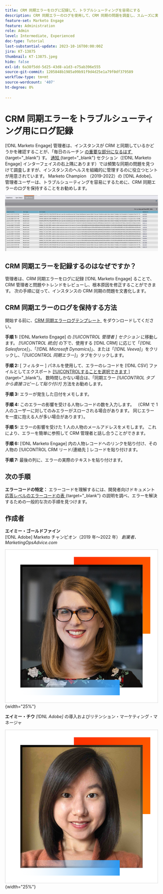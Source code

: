 ```yaml
---
title: CRM 同期エラーをログに記録して、トラブルシューティングを容易にする
description: CRM 同期エラーのログを使用して、CRM 同期の問題を調査し、スムーズに実行する方法を説明します。
feature-set: Marketo Engage
feature: Administration
role: Admin
level: Intermediate, Experienced
doc-type: Tutorial
last-substantial-update: 2023-10-16T00:00:00Z
jira: KT-13875
thumbnail: KT-13875.jpeg
hide: false
exl-id: 6a38f5dd-5d25-43d8-a1d3-e75ab396e555
source-git-commit: 1205848b1985a99b91f9d4d25e1a79f0df379589
workflow-type: tm+mt
source-wordcount: '407'
ht-degree: 0%

---
```


# CRM 同期エラーをトラブルシューティング用にログ記録

[!DNL Marketo Engage] 管理者は、インスタンスが CRM と同期しているかどうかを確認することが、「毎日のルーチン [&#x200B; の重要な部分になるはず &#x200B;](https://nation.marketo.com/t5/champion-program-blogs/my-marketo-morning-routine-tips-for-driving-marketing-operation/ba-p/247508){target="_blank"} す。 [&#x200B; 通知 &#x200B;](https://experienceleague.adobe.com/docs/marketo/using/product-docs/core-marketo-concepts/miscellaneous/notification-types.html?lang=ja){target="_blank"} セクション（[!DNL Marketo Engage] インターフェイスの右上隅にあります）では頻繁な同期の問題を見つけて調査しますが、インスタンスのヘルスを組織的に管理するのに役立つヒントが用意されています。 Marketo Champion （2019-2022）の [!DNL Adobe]、管理者ユーザーは、トラブルシューティングを容易にするために、CRM 同期エラーのログを保持することをお勧めします。

![&#x200B; 「同期エラー」タブのスクリーンショット &#x200B;](/help/marketo-tutorial-inherited-instance/_assets/Marketo_Engage_Admin_Salesforce_Sync_Errors_Tab.png)

## CRM 同期エラーを記録するのはなぜですか？

管理者は、CRM 同期エラーをログに記録 [!DNL Marketo Engage] ることで、CRM 管理者と問題やトレンドをレビューし、根本原因を修正することができます。 次の手順に従って、インスタンスの CRM 同期の問題を文書化します。

## CRM 同期エラーのログを保持する方法

開始する前に、[CRM 同期エラーログテンプレート &#x200B;](/help/marketo-tutorial-inherited-instance/_assets/downloads/Adobe-Marketo-Engage_CRM-Sync-Error-Log-Template.xlsx) をダウンロードしてください。

**手順 1:** [!DNL Marketo Engage] の *[!UICONTROL 管理者 &#x200B;] セクション* に移動します。 *[!UICONTROL 統合]* の下で、使用する [!DNL CRM] に応じて「*[!DNL Salesforce]*」、「*[!DNL Microsoft Dynamics]*」、または「*[!DNL Veeva]*」をクリックし、「*[!UICONTROL 同期エラー]*」タブをクリックします。

**手順 2:** [ フィルター ] パネルを使用して、エラーのレコードを  [!DNL CSV]  ファイルとしてエクスポート [[!UICONTROL &#x200B; することを選択できます &#x200B;]](https://experienceleague.adobe.com/docs/marketo/using/product-docs/crm-sync/salesforce-sync/salesforce-sync-errors.html?lang=ja#filter-sync-errors){target="_blank"}。 数時間しかない場合は、「同期エラー *[!UICONTROL タブから直接コピーして貼り付け]* 方法をお勧めします。

**手順 3:** エラーが発生した日付をメモします。

**手順 4:** このエラーの影響を受ける人物レコードの数を入力します。 （CRM で 1 人のユーザーに対してのみエラーがスローされる場合があります。 同じエラーを一度に抱える人が多い場合があります）。

**手順 5:** エラーの影響を受けた 1 人の人物のメールアドレスをメモします。 これにより、エラーを簡単に参照して CRM 管理者と話し合うことができます。

**手順 6:** [!DNL Marketo Engage] 内の人物レコードへのリンクを貼り付け、その人物の [!UICONTROL CRM リード/連絡先 &#x200B;] レコードを貼り付けます。

**手順 7:** 最後の列に、エラーの実際のテキストを貼り付けます。

## 次の手順

**エラーコードの特定：** エラーコードを理解するには、開発者向けドキュメント [&#x200B; 応答レベルのエラーコードの表 &#x200B;](https://developers.marketo.com/rest-api/error-codes/#response_level_error_codes){target="_blank"} の説明を調べ、エラーを解決するための一般的な次の手順を見つけます。

## 作成者

**エイミー・ゴールドファイン**\
[!DNL Adobe] Marketo チャンピオン（2019 年～2022 年）
*創業者、MarketingOpsAdvice.com*

![&#x200B; エイミー・ゴールドファイン &#x200B;](/help/marketo-tutorial-inherited-instance/_assets/authors/Customer_Author_Amy_Goldfine.png){width="25%"}

**エイミー・チウ**
*[!DNL Adobe]* の導入およびリテンション・マーケティング・マネージャ

![&#x200B; エイミー・チウ &#x200B;](/help/marketo-tutorial-inherited-instance/_assets/authors/Adobe_Author_Amy_Chiu.png){width="25%"}
